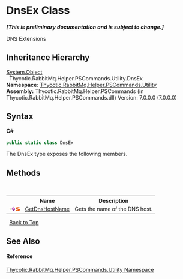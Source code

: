 # DnsEx Class
 _**\[This is preliminary documentation and is subject to change.\]**_

DNS Extensions


## Inheritance Hierarchy
<a href="http://msdn2.microsoft.com/en-us/library/e5kfa45b" target="_blank">System.Object</a><br />&nbsp;&nbsp;Thycotic.RabbitMq.Helper.PSCommands.Utility.DnsEx<br />
**Namespace:**&nbsp;<a href="N_Thycotic_RabbitMq_Helper_PSCommands_Utility">Thycotic.RabbitMq.Helper.PSCommands.Utility</a><br />**Assembly:**&nbsp;Thycotic.RabbitMq.Helper.PSCommands (in Thycotic.RabbitMq.Helper.PSCommands.dll) Version: 7.0.0.0 (7.0.0.0)

## Syntax

**C#**<br />
``` C#
public static class DnsEx
```

The DnsEx type exposes the following members.


## Methods
&nbsp;<table><tr><th></th><th>Name</th><th>Description</th></tr><tr><td>![Public method](media/pubmethod.gif "Public method")![Static member](media/static.gif "Static member")</td><td><a href="M_Thycotic_RabbitMq_Helper_PSCommands_Utility_DnsEx_GetDnsHostName">GetDnsHostName</a></td><td>
Gets the name of the DNS host.</td></tr></table>&nbsp;
<a href="#dnsex-class">Back to Top</a>

## See Also


#### Reference
<a href="N_Thycotic_RabbitMq_Helper_PSCommands_Utility">Thycotic.RabbitMq.Helper.PSCommands.Utility Namespace</a><br />